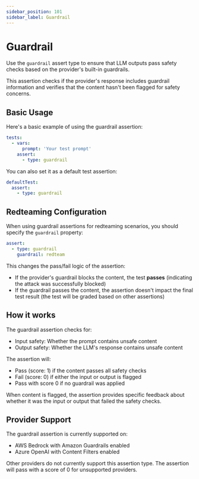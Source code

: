 ```yaml
---
sidebar_position: 101
sidebar_label: Guardrail
---
```


# Guardrail

Use the `guardrail` assert type to ensure that LLM outputs pass safety checks based on the provider's built-in guardrails.

This assertion checks if the provider's response includes guardrail information and verifies that the content hasn't been flagged for safety concerns.

## Basic Usage

Here's a basic example of using the guardrail assertion:

```yaml
tests:
  - vars:
      prompt: 'Your test prompt'
    assert:
      - type: guardrail
```

You can also set it as a default test assertion:

```yaml
defaultTest:
  assert:
    - type: guardrail
```

## Redteaming Configuration

When using guardrail assertions for redteaming scenarios, you should specify the `guardrail` property:

```yaml
assert:
  - type: guardrail
    guardrail: redteam
```

This changes the pass/fail logic of the assertion:

- If the provider's guardrail blocks the content, the test **passes** (indicating the attack was successfully blocked)
- If the guardrail passes the content, the assertion doesn't impact the final test result (the test will be graded based on other assertions)

## How it works

The guardrail assertion checks for:

- Input safety: Whether the prompt contains unsafe content
- Output safety: Whether the LLM's response contains unsafe content

The assertion will:

- Pass (score: 1) if the content passes all safety checks
- Fail (score: 0) if either the input or output is flagged
- Pass with score 0 if no guardrail was applied

When content is flagged, the assertion provides specific feedback about whether it was the input or output that failed the safety checks.

## Provider Support

The guardrail assertion is currently supported on:

- AWS Bedrock with Amazon Guardrails enabled
- Azure OpenAI with Content Filters enabled

Other providers do not currently support this assertion type. The assertion will pass with a score of 0 for unsupported providers.
